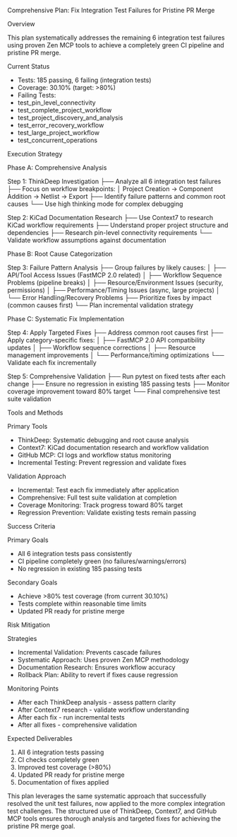 Comprehensive Plan: Fix Integration Test Failures for Pristine PR Merge

Overview

This plan systematically addresses the remaining 6 integration test failures
using proven Zen MCP tools to achieve a completely green CI pipeline and
pristine PR merge.

Current Status

- Tests: 185 passing, 6 failing (integration tests)
- Coverage: 30.10% (target: >80%)
- Failing Tests:
- test_pin_level_connectivity
- test_complete_project_workflow
- test_project_discovery_and_analysis
- test_error_recovery_workflow
- test_large_project_workflow
- test_concurrent_operations

Execution Strategy

Phase A: Comprehensive Analysis

Step 1: ThinkDeep Investigation
├── Analyze all 6 integration test failures
├── Focus on workflow breakpoints:
│ Project Creation → Component Addition → Netlist → Export
├── Identify failure patterns and common root causes
└── Use high thinking mode for complex debugging

Step 2: KiCad Documentation Research
├── Use Context7 to research KiCad workflow requirements
├── Understand proper project structure and dependencies
├── Research pin-level connectivity requirements
└── Validate workflow assumptions against documentation

Phase B: Root Cause Categorization

Step 3: Failure Pattern Analysis
├── Group failures by likely causes:
│ ├── API/Tool Access Issues (FastMCP 2.0 related)
│ ├── Workflow Sequence Problems (pipeline breaks)
│ ├── Resource/Environment Issues (security, permissions)
│ ├── Performance/Timing Issues (async, large projects)
│ └── Error Handling/Recovery Problems
├── Prioritize fixes by impact (common causes first)
└── Plan incremental validation strategy

Phase C: Systematic Fix Implementation

Step 4: Apply Targeted Fixes
├── Address common root causes first
├── Apply category-specific fixes:
│ ├── FastMCP 2.0 API compatibility updates
│ ├── Workflow sequence corrections
│ ├── Resource management improvements
│ └── Performance/timing optimizations
└── Validate each fix incrementally

Step 5: Comprehensive Validation
├── Run pytest on fixed tests after each change
├── Ensure no regression in existing 185 passing tests
├── Monitor coverage improvement toward 80% target
└── Final comprehensive test suite validation

Tools and Methods

Primary Tools

- ThinkDeep: Systematic debugging and root cause analysis
- Context7: KiCad documentation research and workflow validation
- GitHub MCP: CI logs and workflow status monitoring
- Incremental Testing: Prevent regression and validate fixes

Validation Approach

- Incremental: Test each fix immediately after application
- Comprehensive: Full test suite validation at completion
- Coverage Monitoring: Track progress toward 80% target
- Regression Prevention: Validate existing tests remain passing

Success Criteria

Primary Goals

- All 6 integration tests pass consistently
- CI pipeline completely green (no failures/warnings/errors)
- No regression in existing 185 passing tests

Secondary Goals

- Achieve >80% test coverage (from current 30.10%)
- Tests complete within reasonable time limits
- Updated PR ready for pristine merge

Risk Mitigation

Strategies

- Incremental Validation: Prevents cascade failures
- Systematic Approach: Uses proven Zen MCP methodology
- Documentation Research: Ensures workflow accuracy
- Rollback Plan: Ability to revert if fixes cause regression

Monitoring Points

- After each ThinkDeep analysis - assess pattern clarity
- After Context7 research - validate workflow understanding
- After each fix - run incremental tests
- After all fixes - comprehensive validation

Expected Deliverables

1. All 6 integration tests passing
2. CI checks completely green
3. Improved test coverage (>80%)
4. Updated PR ready for pristine merge
5. Documentation of fixes applied

This plan leverages the same systematic approach that successfully resolved the
unit test failures, now applied to the more complex integration test
challenges. The structured use of ThinkDeep, Context7, and GitHub MCP tools
ensures thorough analysis and targeted fixes for achieving the pristine PR
merge goal.
